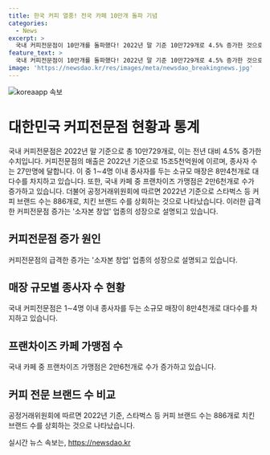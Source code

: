 ```yaml
---
title: 한국 커피 열풍! 전국 카페 10만개 돌파 기념
categories:
  - News
excerpt: >
  국내 커피전문점이 10만개를 돌파했다! 2022년 말 기준 10만729개로 4.5% 증가한 것으로 나타났다. 이 중 8만4천개는 종사자 1∼4명인 소규모 매장이 차지하며, 프랜차이즈 가맹점은 2만6천개다. 커피 브랜드 수는 886개로 치킨 브랜드보다 200개가 더 많다. 이는 소자본 창업 업종의 특징으로 보인다. 2022년 커피전문점 매출은 15조5천억원에 이르며, 종사자는 27만명에 달한다. (출처: 통계청, 공정거래위원회)
feature_text: >
  국내 커피전문점이 10만개를 돌파했다! 2022년 말 기준 10만729개로 4.5% 증가한 것으로 나타났다. 이 중 8만4천개는 종사자 1∼4명인 소규모 매장이 차지하며, 프랜차이즈 가맹점은 2만6천개다. 커피 브랜드 수는 886개로 치킨 브랜드보다 200개가 더 많다. 이는 소자본 창업 업종의 특징으로 보인다. 2022년 커피전문점 매출은 15조5천억원에 이르며, 종사자는 27만명에 달한다. (출처: 통계청, 공정거래위원회)
image: 'https://newsdao.kr/res/images/meta/newsdao_breakingnews.jpg'
---
```


<p><img src="https://newsdao.kr/res/images/meta/newsdao_breakingnews.jpg" alt="koreaapp 속보" /></p>

<h1>대한민국 커피전문점 현황과 통계</h1>

<p data-ke-size="size16"></p>

<p>국내 커피전문점은 2022년 말 기준으로 총 10만729개로, 이는 전년 대비 4.5% 증가한 수치입니다. 커피전문점의 매출은 2022년 기준으로 15조5천억원에 이르며, 종사자 수는 27만명에 달합니다. 이 중 1∼4명 이내 종사자를 두는 소규모 매장은 8만4천개로 대다수를 차지하고 있습니다. 또한, 국내 카페 중 프랜차이즈 가맹점은 2만6천개로 수가 증가하고 있습니다. 더불어 공정거래위원회에 따르면 2022년 기준으로 스타벅스 등 커피 브랜드 수는 886개로, 치킨 브랜드 수를 상회하는 것으로 나타났습니다. 이러한 급격한 커피전문점 증가는 '소자본 창업' 업종의 성장으로 설명되고 있습니다.</p>

<p data-ke-size="size16"></p>

<h2 data-ke-size="size26">커피전문점 증가 원인</h2>

<p data-ke-size="size16">커피전문점의 급격한 증가는 '소자본 창업' 업종의 성장으로 설명되고 있습니다.</p>

<h2 data-ke-size="size26">매장 규모별 종사자 수 현황</h2>

<p data-ke-size="size16">국내 커피전문점은 1∼4명 이내 종사자를 두는 소규모 매장이 8만4천개로 대다수를 차지하고 있습니다.</p>

<h2 data-ke-size="size26">프랜차이즈 카페 가맹점 수</h2>

<p data-ke-size="size16">국내 카페 중 프랜차이즈 가맹점은 2만6천개로 수가 증가하고 있습니다.</p>

<h2 data-ke-size="size26">커피 전문 브랜드 수 비교</h2>

<p data-ke-size="size16">공정거래위원회에 따르면 2022년 기준, 스타벅스 등 커피 브랜드 수는 886개로 치킨 브랜드 수를 상회하는 것으로 나타났습니다.</p>
실시간 뉴스 속보는, <a href="https://newsdao.kr" rel="dofollow">https://newsdao.kr</a>


